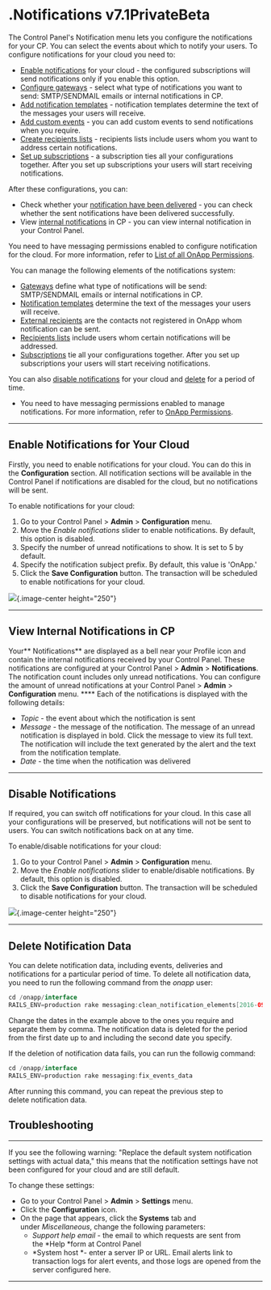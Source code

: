 # .Notifications v7.1PrivateBeta

The Control Panel's Notification menu lets you configure the notifications for your CP. You can select the events about which to notify your users. To configure notifications for your cloud you need to:

-   [Enable notifications](#id-.Notificationsv7.1PrivateBeta-enable) for your cloud - the configured subscriptions will send notifications only if you enable this option.
-   [Configure gateways](.Gateways_v7.1PrivateBeta) - select what type of notifications you want to send: SMTP/SENDMAIL emails or internal notifications in CP.
-   [Add notification templates](.Notification_Templates_v7.1PrivateBeta) - notification templates determine the text of the messages your users will receive.
-   [Add custom events](.Events_v7.1PrivateBeta) - you can add custom events to send notifications when you require.
-   [Create recipients lists](.Recipients_v7.1PrivateBeta) - recipients lists include users whom you want to address certain notifications.
-   [Set up subscriptions](.Subscriptions_v7.1PrivateBeta) - a subscription ties all your configurations together. After you set up subscriptions your users will start receiving notifications.

After these configurations, you can:

-   Check whether your [notification have been delivered](.Deliveries_v7.1PrivateBeta) - you can check whether the sent notifications have been delivered successfully.
-   View [internal notifications](#id-.Notificationsv7.1PrivateBeta-internal) in CP - you can view internal notification in your Control Panel.

You need to have messaging permissions enabled to configure notification for the cloud. For more information, refer to [List of all OnApp Permissions](.OnApp_Permissions_v7.1PrivateBeta).

 You can manage the following elements of the notifications system:

-   [Gateways](.Gateways_v7.1PrivateBeta) define what type of notifications will be send: SMTP/SENDMAIL emails or internal notifications in CP.
-   [Notification templates](.Notification_Templates_v7.1PrivateBeta) determine the text of the messages your users will receive. 
-   [External recipients](.Recipients_v7.1PrivateBeta) are the contacts not registered in OnApp whom notification can be sent.
-   [Recipients lists](.Recipients_v7.1PrivateBeta) include users whom certain notifications will be addressed.
-   [Subscriptions](.Subscriptions_v7.1PrivateBeta) tie all your configurations together. After you set up subscriptions your users will start receiving notifications.

You can also [disable notifications](#id-.Notificationsv7.1PrivateBeta-disable) for your cloud and [delete](#id-.Notificationsv7.1PrivateBeta-delete) for a period of time.

-   You need to have messaging permissions enabled to manage notifications. For more information, refer to [OnApp Permissions](.OnApp_Permissions_v7.1PrivateBeta).

------------------------------------------------------------------------

## Enable Notifications for Your Cloud

Firstly, you need to enable notifications for your cloud. You can do this in the **Configuration** section. All notification sections will be available in the Control Panel if notifications are disabled for the cloud, but no notifications will be sent.

To enable notifications for your cloud:

1.  Go to your Control Panel &gt; **Admin** &gt; **Configuration** menu.
2.  Move the *Enable notifications* slider to enable notifications. By default, this option is disabled.
3.  Specify the number of unread notifications to show. It is set to 5 by default.
4.  Specify the notification subject prefix. By default, this value is 'OnApp.' 
5.  Click the **Save Configuration** button. The transaction will be scheduled to enable notifications for your cloud. 

![](https://docs.onapp.com/download/attachments/192906607/OnApp%20%E2%80%BA%20%283%29.gif?version=1&modificationDate=1707297144906&api=v2){.image-center height="250"}

------------------------------------------------------------------------

## View Internal Notifications in CP

Your** Notifications** are displayed as a bell near your Profile icon and contain the internal notifications received by your Control Panel. These notifications are configured at your Control Panel &gt; **Admin** &gt; **Notifications**. The notification count includes only unread notifications. You can configure the amount of unread notifications at your Control Panel &gt; **Admin** &gt; **Configuration** menu. **** Each of the notifications is displayed with the following details:

-   *Topic* - the event about which the notification is sent
-   *Message* - the message of the notification. The message of an unread notification is displayed in bold. Click the message to view its full text. The notification will include the text generated by the alert and the text from the notification template.
-   *Date* - the time when the notification was delivered

------------------------------------------------------------------------

## Disable Notifications

If required, you can switch off notifications for your cloud. In this case all your configurations will be preserved, but notifications will not be sent to users. You can switch notifications back on at any time.

To enable/disable notifications for your cloud:

1.  Go to your Control Panel &gt; **Admin** &gt; **Configuration** menu.
2.  Move the *Enable notifications* slider to enable/disable notifications. By default, this option is disabled.
3.  Click the **Save Configuration** button. The transaction will be scheduled to disable notifications for your cloud. 

![](https://docs.onapp.com/download/attachments/192906607/OnApp%20%E2%80%BA%20%282%29.gif?version=1&modificationDate=1707297153029&api=v2){.image-center height="250"}

------------------------------------------------------------------------

## Delete Notification Data

You can delete notification data, including events, deliveries and notifications for a particular period of time. To delete all notification data, you need to run the following command from the *onapp* user: 

``` java
cd /onapp/interface
RAILS_ENV=production rake messaging:clean_notification_elements[2016-09-20,2016-09-23]
```

Change the dates in the example above to the ones you require and separate them by comma. The notification data is deleted for the period from the first date up to and including the second date you specify.

If the deletion of notification data fails, you can run the followig command:

``` java
cd /onapp/interface
RAILS_ENV=production rake messaging:fix_events_data
```

After running this command, you can repeat the previous step to delete notification data.

## Troubleshooting

------------------------------------------------------------------------

If you see the following warning: "Replace the default system notification settings with actual data," this means that the notification settings have not been configured for your cloud and are still default.

To change these settings:

-   Go to your Control Panel &gt; **Admin** &gt; **Settings** menu.
-   Click the **Configuration** icon.
-   On the page that appears, click the **Systems** tab and under *Miscellaneous*, change the following parameters:
    -   *Support help email* - the email to which requests are sent from the *Help *form at Control Panel
    -   *System host *- enter a server IP or URL. Email alerts link to transaction logs for alert events, and those logs are opened from the server configured here.

------------------------------------------------------------------------


